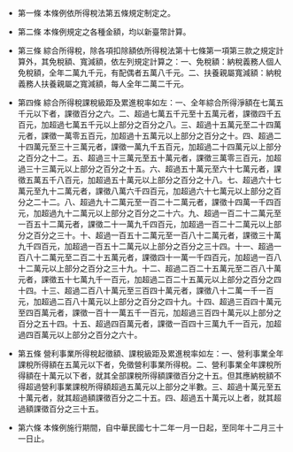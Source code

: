 * 第一條 本條例依所得稅法第五條規定制定之。

* 第二條 本條例規定之各種金額，均以新臺幣計算。

* 第三條 綜合所得稅，除各項扣除額依所得稅法第十七條第一項第三款之規定計算外，其免稅額、寬減額，依左列規定計算之：一、免稅額：納稅義務人個人免稅額，全年二萬九千元，有配偶者五萬八千元。二、扶養親屬寬減額：納稅義務人扶養親屬之寬減額，每人全年二萬二千元。

* 第四條 綜合所得稅課稅級距及累進稅率如左：一、全年綜合所得淨額在七萬五千元以下者，課徵百分之六。二、超過七萬五千元至十五萬元者，課徵四千五百元，加超過七萬五千元以上部分之百分之八。三、超過十五萬元至二十四萬元者，課徵一萬零五百元，加超過十五萬元以上部分之百分之十。四、超過二十四萬元至三十三萬元者，課徵一萬九千五百元，加超過二十四萬元以上部分之百分之十二。五、超過三十三萬元至五十萬元者，課徵三萬零三百元，加超過三十三萬元以上部分之百分之十五。六、超過五十萬元至六十七萬元者，課徵五萬五千八百元，加超過五十萬元以上部分之百分之十八。七、超過六十七萬元至九十二萬元者，課徵八萬六千四百元，加超過六十七萬元以上部分之百分之二十二。八、超過九十二萬元至一百二十二萬元者，課徵十四萬一千四百元，加超過九十二萬元以上部分之百分之二十六。九、超過一百二十二萬元至一百五十二萬元者，課徵二十一萬九千四百元，加超過一百二十二萬元以上部分之百分之三十。十、超過一百五十二萬元至一百八十二萬元者，課徵三十萬九千四百元，加超過一百五十二萬元以上部分之百分之三十四。十一、超過一百八十二萬元至二百二十五萬元者，課徵四十一萬一千四百元，加超過一百八十二萬元以上部分之百分之三十九。十二、超過二百二十五萬元至二百八十萬元者，課徵五十七萬九千一百元，加超過二百二十五萬元以上部分之百分之四十四。十三、超過二百八十萬元至三百四十萬元者，課徵八十二萬一千一百元，加超過二百八十萬元以上部分之百分之四十九。十四、超過三百四十萬元至四百萬元者，課徵一百十一萬五千一百元，加超過三百四十萬元以上部分之百分之五十四。十五、超過四百萬元者，課徵一百四十三萬九千一百元，加超過四百萬元以上部分之百分之六十。

* 第五條 營利事業所得稅起徵額、課稅級距及累進稅率如左：一、營利事業全年課稅所得額在五萬元以下者，免徵營利事業所得稅。二、營利事業全年課稅所得額在十萬元以下者，就其全部課稅所得額課徵百分之十五。但其應納稅額不得超過營利事業課稅所得額超過五萬元以上部分之半數。三、超過十萬元至五十萬元者，就其超過額課徵百分之二十五。四、超過五十萬元以上者，就其超過額課徵百分之三十五。

* 第六條 本條例施行期間，自中華民國七十二年一月一日起，至同年十二月三十一日止。

